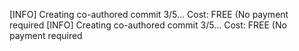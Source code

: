 [INFO] Creating co-authored commit 3/5...
Cost: FREE (No payment required
[INFO] Creating co-authored commit 3/5...
Cost: FREE (No payment required
